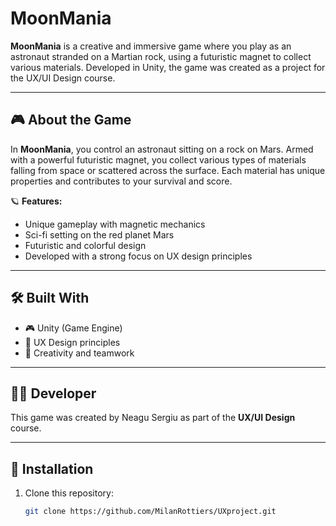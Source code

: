 # MoonMania

**MoonMania** is a creative and immersive game where you play as an astronaut stranded on a Martian rock, using a futuristic magnet to collect various materials. Developed in Unity, the game was created as a project for the UX/UI Design course.

---

## 🎮 About the Game

In **MoonMania**, you control an astronaut sitting on a rock on Mars. Armed with a powerful futuristic magnet, you collect various types of materials falling from space or scattered across the surface. Each material has unique properties and contributes to your survival and score.

🪐 **Features:**
- Unique gameplay with magnetic mechanics  
- Sci-fi setting on the red planet Mars  
- Futuristic and colorful design  
- Developed with a strong focus on UX design principles

---

## 🛠️ Built With

- 🎮 Unity (Game Engine)  
- 🎨 UX Design principles  
- 🧠 Creativity and teamwork

---

## 👨‍🚀 Developer

This game was created by Neagu Sergiu as part of the **UX/UI Design** course.

---

## 🚀 Installation

1. Clone this repository:
   ```bash
   git clone https://github.com/MilanRottiers/UXproject.git
